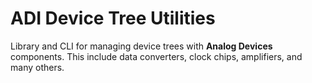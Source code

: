 # ADI Device Tree Utilities

Library and CLI for managing device trees with **Analog Devices** components. This include data converters, clock chips, amplifiers, and many others.

